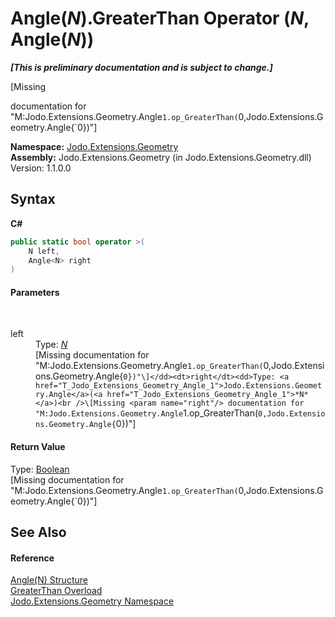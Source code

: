 # Angle(*N*).GreaterThan Operator (*N*, Angle(*N*))
 _**\[This is preliminary documentation and is subject to change.\]**_

\[Missing <summary> documentation for "M:Jodo.Extensions.Geometry.Angle`1.op_GreaterThan(`0,Jodo.Extensions.Geometry.Angle{`0})"\]

**Namespace:**&nbsp;<a href="N_Jodo_Extensions_Geometry">Jodo.Extensions.Geometry</a><br />**Assembly:**&nbsp;Jodo.Extensions.Geometry (in Jodo.Extensions.Geometry.dll) Version: 1.1.0.0

## Syntax

**C#**<br />
``` C#
public static bool operator >(
	N left,
	Angle<N> right
)
```


#### Parameters
&nbsp;<dl><dt>left</dt><dd>Type: <a href="T_Jodo_Extensions_Geometry_Angle_1">*N*</a><br />\[Missing <param name="left"/> documentation for "M:Jodo.Extensions.Geometry.Angle`1.op_GreaterThan(`0,Jodo.Extensions.Geometry.Angle{`0})"\]</dd><dt>right</dt><dd>Type: <a href="T_Jodo_Extensions_Geometry_Angle_1">Jodo.Extensions.Geometry.Angle</a>(<a href="T_Jodo_Extensions_Geometry_Angle_1">*N*</a>)<br />\[Missing <param name="right"/> documentation for "M:Jodo.Extensions.Geometry.Angle`1.op_GreaterThan(`0,Jodo.Extensions.Geometry.Angle{`0})"\]</dd></dl>

#### Return Value
Type: <a href="https://docs.microsoft.com/dotnet/api/system.boolean" target="_blank" rel="noopener noreferrer">Boolean</a><br />\[Missing <returns> documentation for "M:Jodo.Extensions.Geometry.Angle`1.op_GreaterThan(`0,Jodo.Extensions.Geometry.Angle{`0})"\]

## See Also


#### Reference
<a href="T_Jodo_Extensions_Geometry_Angle_1">Angle(N) Structure</a><br /><a href="Overload_Jodo_Extensions_Geometry_Angle_1_op_GreaterThan">GreaterThan Overload</a><br /><a href="N_Jodo_Extensions_Geometry">Jodo.Extensions.Geometry Namespace</a><br />
